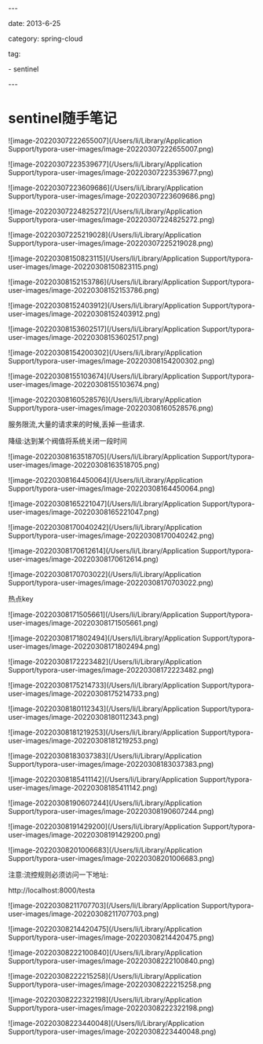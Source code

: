 \---

date: 2013-6-25

category: spring-cloud

tag:

  \- sentinel

\---

# sentinel随手笔记



![image-20220307222655007](/Users/li/Library/Application Support/typora-user-images/image-20220307222655007.png)

![image-20220307223539677](/Users/li/Library/Application Support/typora-user-images/image-20220307223539677.png)

![image-20220307223609686](/Users/li/Library/Application Support/typora-user-images/image-20220307223609686.png)

![image-20220307224825272](/Users/li/Library/Application Support/typora-user-images/image-20220307224825272.png)

![image-20220307225219028](/Users/li/Library/Application Support/typora-user-images/image-20220307225219028.png)

![image-20220308150823115](/Users/li/Library/Application Support/typora-user-images/image-20220308150823115.png)

![image-20220308152153786](/Users/li/Library/Application Support/typora-user-images/image-20220308152153786.png)

![image-20220308152403912](/Users/li/Library/Application Support/typora-user-images/image-20220308152403912.png)

![image-20220308153602517](/Users/li/Library/Application Support/typora-user-images/image-20220308153602517.png) 

![image-20220308154200302](/Users/li/Library/Application Support/typora-user-images/image-20220308154200302.png)

![image-20220308155103674](/Users/li/Library/Application Support/typora-user-images/image-20220308155103674.png)

![image-20220308160528576](/Users/li/Library/Application Support/typora-user-images/image-20220308160528576.png)

服务限流,大量的请求来的时候,丢掉一些请求.



降级:达到某个阀值将系统关闭一段时间





![image-20220308163518705](/Users/li/Library/Application Support/typora-user-images/image-20220308163518705.png)

![image-20220308164450064](/Users/li/Library/Application Support/typora-user-images/image-20220308164450064.png)

![image-20220308165221047](/Users/li/Library/Application Support/typora-user-images/image-20220308165221047.png)

![image-20220308170040242](/Users/li/Library/Application Support/typora-user-images/image-20220308170040242.png)

![image-20220308170612614](/Users/li/Library/Application Support/typora-user-images/image-20220308170612614.png)

![image-20220308170703022](/Users/li/Library/Application Support/typora-user-images/image-20220308170703022.png)

热点key

![image-20220308171505661](/Users/li/Library/Application Support/typora-user-images/image-20220308171505661.png)

![image-20220308171802494](/Users/li/Library/Application Support/typora-user-images/image-20220308171802494.png)

![image-20220308172223482](/Users/li/Library/Application Support/typora-user-images/image-20220308172223482.png)

![image-20220308175214733](/Users/li/Library/Application Support/typora-user-images/image-20220308175214733.png)

![image-20220308180112343](/Users/li/Library/Application Support/typora-user-images/image-20220308180112343.png)

![image-20220308181219253](/Users/li/Library/Application Support/typora-user-images/image-20220308181219253.png)

![image-20220308183037383](/Users/li/Library/Application Support/typora-user-images/image-20220308183037383.png)

![image-20220308185411142](/Users/li/Library/Application Support/typora-user-images/image-20220308185411142.png)

![image-20220308190607244](/Users/li/Library/Application Support/typora-user-images/image-20220308190607244.png)

![image-20220308191429200](/Users/li/Library/Application Support/typora-user-images/image-20220308191429200.png)

![image-20220308201006683](/Users/li/Library/Application Support/typora-user-images/image-20220308201006683.png)

注意:流控规则必须访问一下地址:

http://localhost:8000/testa

![image-20220308211707703](/Users/li/Library/Application Support/typora-user-images/image-20220308211707703.png)

![image-20220308214420475](/Users/li/Library/Application Support/typora-user-images/image-20220308214420475.png)

![image-20220308222100840](/Users/li/Library/Application Support/typora-user-images/image-20220308222100840.png)

![image-20220308222215258](/Users/li/Library/Application Support/typora-user-images/image-20220308222215258.png

![image-20220308222322198](/Users/li/Library/Application Support/typora-user-images/image-20220308222322198.png)

![image-20220308223440048](/Users/li/Library/Application Support/typora-user-images/image-20220308223440048.png)